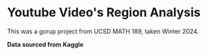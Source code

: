 # Youtube Video's Region Analysis

This was a gorup project from UCSD MATH 189, taken Winter 2024. 

__Data sourced from Kaggle__
